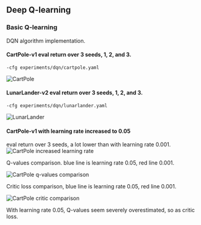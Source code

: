 
## Deep Q-learning

### Basic Q-learning
DQN algorithm implementation.

#### CartPole-v1 eval return over 3 seeds, 1, 2, and 3.
`-cfg experiments/dqn/cartpole.yaml`

![CartPole](https://github.com/wuwowuyi/Berkeley-CS285-Deep-Reinforcement-Learning/blob/learning/hw3/result_plots/cartpole.png)

#### LunarLander-v2 eval return over 3 seeds, 1, 2, and 3.
`-cfg experiments/dqn/lunarlander.yaml`

![LunarLander](https://github.com/wuwowuyi/Berkeley-CS285-Deep-Reinforcement-Learning/blob/learning/hw3/result_plots/lunarlander.png)

#### CartPole-v1 with learning rate increased to 0.05
eval return over 3 seeds, a lot lower than with learning rate 0.001.
![CartPole increased learning rate](https://github.com/wuwowuyi/Berkeley-CS285-Deep-Reinforcement-Learning/blob/learning/hw3/result_plots/cartpole-lr.png)

Q-values comparison. blue line is learning rate 0.05, red line 0.001.

![CartPole q-values comparison](https://github.com/wuwowuyi/Berkeley-CS285-Deep-Reinforcement-Learning/blob/learning/hw3/result_plots/cartpole-qvalues.png)

Critic loss comparison, blue line is learning rate 0.05, red line 0.001.

![CartPole critic comparison](https://github.com/wuwowuyi/Berkeley-CS285-Deep-Reinforcement-Learning/blob/learning/hw3/result_plots/cartpole-critic.png)

With learning rate 0.05, Q-values seem severely overestimated, so as critic loss.

